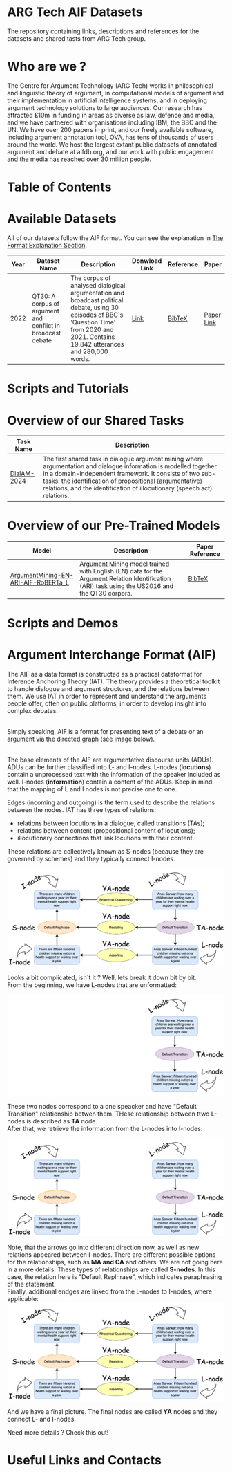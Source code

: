 # ARG Tech AIF Datasets
The repository containing links, descriptions and references for the datasets and shared tasts from ARG Tech group.

# Who are we ? 
The Centre for Argument Technology (ARG Tech) works in philosophical and linguistic theory of argument, in computational models of argument and their implementation in artificial intelligence systems, and in deploying argument technology solutions to large audiences. Our research has attracted £10m in funding in areas as diverse as law, defence and media, and we have partnered with organisations including IBM, the BBC and the UN. We have over 200 papers in print, and our freely available software, including argument annotation tool, OVA, has tens of thousands of users around the world. We host the largest extant public datasets of annotated argument and debate at aifdb.org, and our work with public engagement and the media has reached over 30 million people.


# Table of Contents 

# Available Datasets
All of our datasets follow the AIF format. You can see the explanation in [The Format Explanation Section](#argument-interchange-format-aif).

| Year | Dataset Name | Description | Donwload Link | Reference | Paper |
| --- | --- | --- |  --- | --- | --- |
|2022|QT30: A corpus of argument and conflict in broadcast debate| The corpus of analysed dialogical argumentation and broadcast political debate, using 30 episodes of BBC`s 'Question Time' from 2020 and 2021. Contains 19,842 utterances and 280,000 words.| [Link](https://corpora.aifdb.org/qt30) | [BibTeX](references/db732e60cc054949a08a9f37d8767690.bibtex) | [Paper Link](https://discovery.dundee.ac.uk/en/publications/qt30-a-corpus-of-argument-and-conflict-in-broadcast-debate) |


# Scripts and Tutorials

# Overview of our Shared Tasks
| Task Name | Description |
 --- | --- |
|[DialAM-2024](http://dialam.arg.tech)|The first shared task in dialogue argument mining where argumentation and dialogue information is modelled together in a domain-independent framework. It consists of two sub-tasks: the identification of propositional (argumentative) relations, and the identification of illocutionary (speech act) relations.|

# Overview of our Pre-Trained Models
| Model | Description | Paper Reference |
| --- | --- | --- |
|[ArgumentMining-EN-ARI-AIF-RoBERTa_L](https://huggingface.co/raruidol/ArgumentMining-EN-ARI-AIF-RoBERTa_L)|Argument Mining model trained with English (EN) data for the Argument Relation Identification (ARI) task using the US2016 and the QT30 corpora.|[BibTeX](references/ruiz2021transformer.bibtex)|


# Scripts and Demos

# Argument Interchange Format (AIF)

The AIF as a data format is constructed as a practical dataformat for Inference Anchoring Theory (IAT). The theory provides a theoretical toolkit to handle dialogue and argument structures, and the relations between them. We use IAT in order to represent and understand the arguments people offer, often on public platforms, in order to develop insight into complex debates.

<br> Simply speaking, AIF is a format for presenting text of a debate or an argument via the directed graph (see image below).

<br>
The base elements of the AIF are  argumentative discourse units (ADUs). ADUs can be further classified into L- and I-nodes. L-nodes (<b>locutions</b>) contain a unprocessed text with the information of the speaker included as well. I-nodes (<b>information</b>) contain a content of the ADUs. Keep in mind that the mapping of L and I nodes is not precise one to one.

<br>

Edges (incoming and outgoing) is the term used to describe the relations between the nodes.
IAT has three types of relations:

*  relations between locutions in a dialogue, called transitions (TAs);
*  relations between content (propositional content of locutions);
*  illocutionary connections that link locutions with their content.

These relations are collectively known as S-nodes (because they are governed by schemes) and they typically connect I-nodes.

![Alt text](aif-docs.png)

Looks a bit complicated, isn`t it ? Well, lets break it down bit by bit. 
<br> From the beginning, we have L-nodes that are unformatted:

![Alt text](step-1-aif.png)

These two nodes correspond to a one speacker and have "Default Transition" relationship betwen them. THese relationship between ttwo L-nodes is described as <b>TA</b> node.
<br> After that, we retrieve the information from the L-nodes into I-nodes:

![Alt text](step-2-aif.png)

Note, that the arrows go into different direction now, as well as new relations appeared between I-nodes. There are different possible options for the relationships, such as <b>MA and CA</b> and others. We are not going here in a more details. These types of relationships are called <b>S-nodes</b>. In this case, the relation here is "Default Replhrase", which indicates paraphrasing of the statement. 
<br> Finally, additional endges are linked from the L-nodes to I-nodes, where applicable:
![Alt text](aif-docs.png)

And we have a final picture. The final nodes are called <b>YA</b> nodes and they connect L- and I-nodes.

Need more details ? Check this out!

# Useful Links and Contacts
